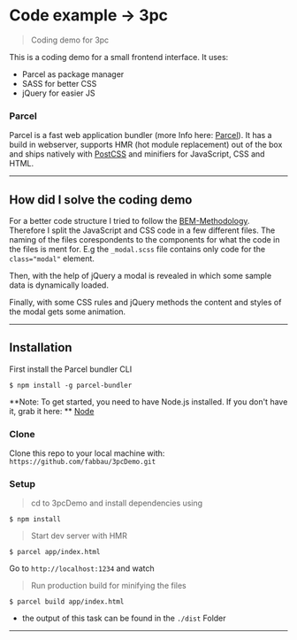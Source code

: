 # Code example -> 3pc

> Coding demo for 3pc

This is a coding demo for a small frontend interface. It uses:
- Parcel as package manager 
- SASS for better CSS 
- jQuery for easier JS

### Parcel
Parcel is a fast web application bundler (more Info here: <a href="https://parceljs.org" target="_blank">Parcel</a>).
It has a build in webserver, supports HMR (hot module replacement) out of the box and ships natively with <a href="http://postcss.org/" target="_blank">PostCSS</a> and minifiers for JavaScript, CSS and HTML.

---

## How did I solve the coding demo

For a better code structure I tried to follow the <a href="https://www.google.com/search?q=+BEM-Methodology" target="_blank">BEM-Methodology</a>. Therefore I split the JavaScript and CSS code in a few different files. The naming of the files corespondents to the components for what the code in the files is ment for. E.g the `_modal.scss` file contains only code for the `class="modal"` element.

Then, with the help of jQuery a modal is revealed in which some sample data is dynamically loaded.

Finally, with some CSS rules and jQuery methods the content and styles of the modal gets some animation.

---

## Installation

First install the Parcel bundler CLI

```shell
$ npm install -g parcel-bundler
```

**Note: To get started, you need to have Node.js installed. If you don't have it, grab it here: **
<a href="https://nodejs.org/" target="_blank">Node</a>

### Clone

Clone this repo to your local machine with:  `https://github.com/fabbau/3pcDemo.git`

### Setup

> cd to 3pcDemo and install dependencies using

```shell
$ npm install
```

> Start dev server with HMR

```shell
$ parcel app/index.html
```
Go to `http://localhost:1234` and watch

> Run production build for minifying the files

```shell
$ parcel build app/index.html
```
- the output of this task can be found in the `./dist` Folder
---
